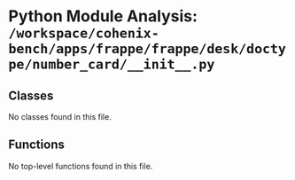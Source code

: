 # Python Module Analysis: `/workspace/cohenix-bench/apps/frappe/frappe/desk/doctype/number_card/__init__.py`

## Classes

No classes found in this file.


## Functions

No top-level functions found in this file.
